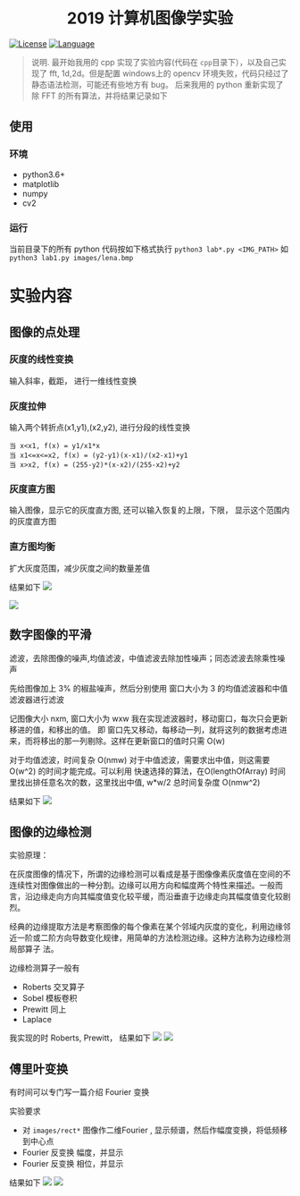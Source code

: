 <!--  style=flat/plastic/social,  label force to change the title -->
# <div align="center">2019 计算机图像学实验  </div>
[![License](https://img.shields.io/badge/LICENSE-MIT-blue.svg)](LICENSE)
[![Language](https://img.shields.io/badge/language-python3.6-orange.svg)](.)

>说明. 最开始我用的 cpp 实现了实验内容(代码在 `cpp`目录下），以及自己实现了 fft, 1d,2d。但是配置 windows上的 opencv 环境失败，代码只经过了静态语法检测，可能还有些地方有 bug。 后来我用的 python 重新实现了除 FFT 的所有算法，并将结果记录如下

## 使用
### 环境
- python3.6+
- matplotlib
- numpy
- cv2

### 运行
当前目录下的所有 python 代码按如下格式执行
`python3 lab*.py <IMG_PATH>`
如
`python3 lab1.py images/lena.bmp`


# 实验内容
## 图像的点处理
### 灰度的线性变换
输入斜率，截距， 进行一维线性变换

### 灰度拉伸
输入两个转折点(x1,y1),(x2,y2), 进行分段的线性变换
```
当 x<x1, f(x) = y1/x1*x
当 x1<=x<=x2, f(x) = (y2-y1)(x-x1)/(x2-x1)+y1
当 x>x2, f(x) = (255-y2)*(x-x2)/(255-x2)+y2
```

### 灰度直方图
输入图像，显示它的灰度直方图, 还可以输入恢复的上限，下限， 显示这个范围内的灰度直方图

### 直方图均衡
扩大灰度范围，减少灰度之间的数量差值


结果如下
![](result/lab1-lena.png)

![](result/lab1-pout.png)

## 数字图像的平滑
滤波，去除图像的噪声,均值滤波，中值滤波去除加性噪声；同态滤波去除乘性噪声

先给图像加上 3% 的椒盐噪声，然后分别使用 窗口大小为 3 的均值滤波器和中值滤波器进行滤波


记图像大小 nxm, 窗口大小为 wxw
我在实现滤波器时，移动窗口，每次只会更新移进的值，和移出的值。
即 窗口先又移动，每移动一列，就将这列的数据考虑进来，而将移出的那一列剔除。这样在更新窗口的值时只需 O(w)

对于均值滤波，时间复杂 O(nmw)
对于中值滤波，需要求出中值，则这需要 O(w^2) 的时间才能完成。可以利用 快速选择的算法，在O(lengthOfArray) 时间里找出排任意名次的数，这里找出中值, w\*w/2
总时间复杂度 O(nmw^2)

结果如下
![](result/lab2-lena.png)


## 图像的边缘检测
实验原理： 

在灰度图像的情况下，所谓的边缘检测可以看成是基于图像像素灰度值在空间的不连续性对图像做出的一种分割。边缘可以用方向和幅度两个特性来描述。一般而言，沿边缘走向方向其幅度值变化较平缓，而沿垂直于边缘走向其幅度值变化较剧烈。 

经典的边缘提取方法是考察图像的每个像素在某个邻域内灰度的变化，利用边缘邻近一阶或二阶方向导数变化规律，用简单的方法检测边缘。这种方法称为边缘检测局部算子
法。 

边缘检测算子一般有
- Roberts 交叉算子
- Sobel 模板卷积
- Prewitt 同上
- Laplace 

我实现的时 Roberts, Prewitt， 结果如下
![](result/lab3-lena.png)
![](result/lab3-map.png)

## 傅里叶变换
有时间可以专门写一篇介绍 Fourier 变换

实验要求
- 对 `images/rect*` 图像作二维Fourier , 显示频谱，然后作幅度变换，将低频移到中心点
- Fourier 反变换 幅度，并显示
- Fourier 反变换 相位，并显示

结果如下
![](result/lab4-rect1.png)
![](result/lab4-rect2.png)

